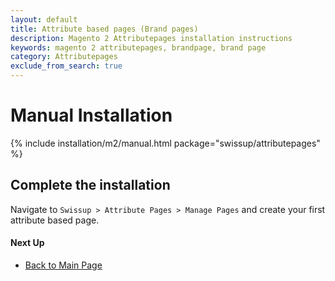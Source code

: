 ```yaml
---
layout: default
title: Attribute based pages (Brand pages)
description: Magento 2 Attributepages installation instructions
keywords: magento 2 attributepages, brandpage, brand page
category: Attributepages
exclude_from_search: true
---
```


# Manual Installation

{% include installation/m2/manual.html package="swissup/attributepages" %}

## Complete the installation

Navigate to `Swissup > Attribute Pages > Manage Pages`
and create your first attribute based page.

#### Next Up

- [Back to Main Page](../)

